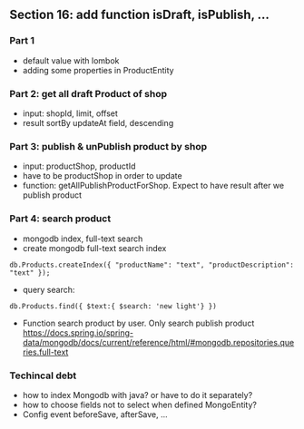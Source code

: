 ## Section 16: add function isDraft, isPublish, ... 

### Part 1
- default value with lombok 
- adding some properties in ProductEntity

### Part 2: get all draft Product of shop
- input: shopId, limit, offset
- result sortBy updateAt field, descending 

### Part 3: publish & unPublish product by shop 
- input: productShop, productId
- have to be productShop in order to update
- function: getAllPublishProductForShop. Expect to have result after we publish product

### Part 4: search product
- mongodb index, full-text search 
- create mongodb full-text search index

`db.Products.createIndex({ "productName": "text", "productDescription": "text" });`

- query search:

`db.Products.find({ $text:{ $search: 'new light'} })`

- Function search product by user. Only search publish product
  https://docs.spring.io/spring-data/mongodb/docs/current/reference/html/#mongodb.repositories.queries.full-text


### Techincal debt
- how to index Mongodb with java? or have to do it separately?
- how to choose fields not to select when defined MongoEntity?
- Config event beforeSave, afterSave, ... 